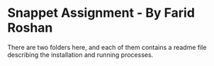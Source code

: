 # Snappet Assignment - By Farid Roshan

There are two folders here, and each of them contains a readme file describing the installation and running processes.